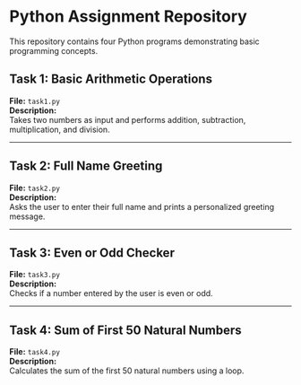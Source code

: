 # Python Assignment Repository

This repository contains four Python programs demonstrating basic programming concepts.
## **Task 1: Basic Arithmetic Operations**
**File:** `task1.py`  
**Description:**  
Takes two numbers as input and performs addition, subtraction, multiplication, and division.


---

## **Task 2: Full Name Greeting**
**File:** `task2.py`  
**Description:**  
Asks the user to enter their full name and prints a personalized greeting message.


---

## **Task 3: Even or Odd Checker**
**File:** `task3.py`  
**Description:**  
Checks if a number entered by the user is even or odd.


---

## **Task 4: Sum of First 50 Natural Numbers**
**File:** `task4.py`  
**Description:**  
Calculates the sum of the first 50 natural numbers using a loop.
 

  

